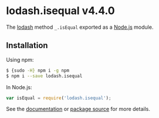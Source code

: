 # lodash.isequal v4.4.0

The [lodash](https://lodash.com/) method `_.isEqual` exported as a [Node.js](https://nodejs.org/) module.

## Installation

Using npm:
```bash
$ {sudo -H} npm i -g npm
$ npm i --save lodash.isequal
```

In Node.js:
```js
var isEqual = require('lodash.isequal');
```

See the [documentation](https://lodash.com/docs#isEqual) or [package source](https://github.com/lodash/lodash/blob/4.4.0-npm-packages/lodash.isequal) for more details.
